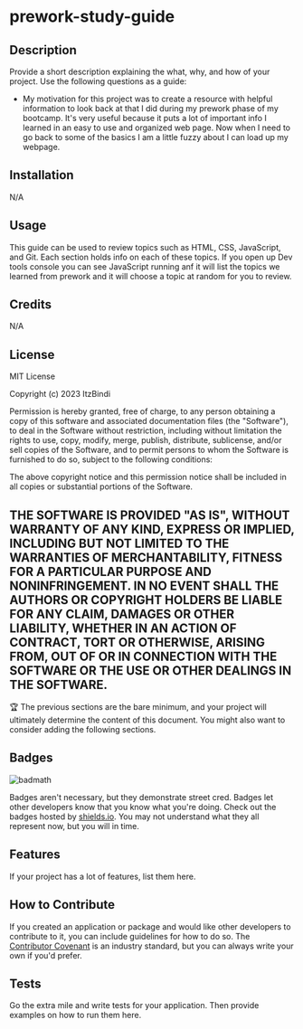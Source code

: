 # prework-study-guide
## Description

Provide a short description explaining the what, why, and how of your project. Use the following questions as a guide:

- My motivation for this project was to create a resource with helpful information to look back at that I did during my prework phase of my bootcamp. It's very useful because it puts a lot of important info I learned in an easy to use and organized web page. Now when I need to go back to some of the basics I am a little fuzzy about I can load up my webpage.




## Installation

N/A

## Usage

This guide can be used to review topics such as HTML, CSS, JavaScript, and Git. Each section holds info on each of these topics. If you open up Dev tools console you can see JavaScript running anf it will list the topics we learned from prework and it will choose a topic at random for you to review.

## Credits

N/A

## License

MIT License

Copyright (c) 2023 ItzBindi

Permission is hereby granted, free of charge, to any person obtaining a copy
of this software and associated documentation files (the "Software"), to deal
in the Software without restriction, including without limitation the rights
to use, copy, modify, merge, publish, distribute, sublicense, and/or sell
copies of the Software, and to permit persons to whom the Software is
furnished to do so, subject to the following conditions:

The above copyright notice and this permission notice shall be included in all
copies or substantial portions of the Software.

THE SOFTWARE IS PROVIDED "AS IS", WITHOUT WARRANTY OF ANY KIND, EXPRESS OR
IMPLIED, INCLUDING BUT NOT LIMITED TO THE WARRANTIES OF MERCHANTABILITY,
FITNESS FOR A PARTICULAR PURPOSE AND NONINFRINGEMENT. IN NO EVENT SHALL THE
AUTHORS OR COPYRIGHT HOLDERS BE LIABLE FOR ANY CLAIM, DAMAGES OR OTHER
LIABILITY, WHETHER IN AN ACTION OF CONTRACT, TORT OR OTHERWISE, ARISING FROM,
OUT OF OR IN CONNECTION WITH THE SOFTWARE OR THE USE OR OTHER DEALINGS IN THE
SOFTWARE.
---

🏆 The previous sections are the bare minimum, and your project will ultimately determine the content of this document. You might also want to consider adding the following sections.

## Badges

![badmath](https://img.shields.io/github/languages/top/nielsenjared/badmath)

Badges aren't necessary, but they demonstrate street cred. Badges let other developers know that you know what you're doing. Check out the badges hosted by [shields.io](https://shields.io/). You may not understand what they all represent now, but you will in time.

## Features

If your project has a lot of features, list them here.

## How to Contribute

If you created an application or package and would like other developers to contribute to it, you can include guidelines for how to do so. The [Contributor Covenant](https://www.contributor-covenant.org/) is an industry standard, but you can always write your own if you'd prefer.

## Tests

Go the extra mile and write tests for your application. Then provide examples on how to run them here.